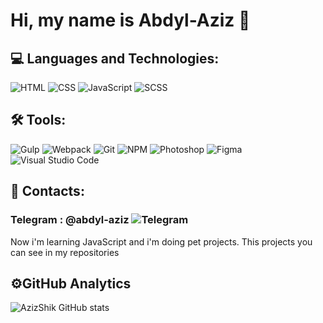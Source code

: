 # Hi, my name is Abdyl-Aziz 👋

## 💻 Languages and Technologies:

![HTML](https://camo.githubusercontent.com/eb465ff35fc06c888105831664e4eecd12c2be92ebcbed7af735fa4d05bfe3e9/68747470733a2f2f696d672e736869656c64732e696f2f62616467652f2d48544d4c2d3430343034303f7374796c653d666c6174266c6f676f3d68746d6c35)
![CSS](https://camo.githubusercontent.com/6619fce58aeaa78eb513e26ec0c2d1662190c9e23720255e23783972922230ee/68747470733a2f2f696d672e736869656c64732e696f2f62616467652f2d4353532d3430343034303f7374796c653d666c6174266c6f676f3d43535333266c6f676f436f6c6f723d313537324236)
![JavaScript](https://camo.githubusercontent.com/cbf06916a31d8dc03212c7b18d81928248fa167dbcdd5bb8bbf0dd2a96bc2abe/68747470733a2f2f696d672e736869656c64732e696f2f62616467652f2d4a6176615363726970742d3430343034303f7374796c653d666c6174266c6f676f3d6a617661536372697074)
![SCSS](https://camo.githubusercontent.com/efb90dd0ddefe5bd54aea7f0e1b503b1814216a068eb1f37e7cad0518b79dfbd/68747470733a2f2f696d672e736869656c64732e696f2f62616467652f2d534153532d3430343034303f7374796c653d666c6174266c6f676f3d73617373)

## 🛠 Tools: 
![Gulp](https://camo.githubusercontent.com/215d68ad2e592f16d90095b17e03e62ea0035f006e18c78d07c9b10be9e3451c/68747470733a2f2f696d672e736869656c64732e696f2f62616467652f2d47756c702d3430343034303f7374796c653d666c6174266c6f676f3d67756c70)
![Webpack](https://camo.githubusercontent.com/65a49e24f09f6e5dd2315696cc37d7ba50947ddf5d22ff385f86d9dae4dc0bf6/68747470733a2f2f696d672e736869656c64732e696f2f62616467652f2d5765627061636b2d3430343034303f7374796c653d666c6174266c6f676f3d7765627061636b)
![Git](https://camo.githubusercontent.com/31d855f792a9602505c626d45e5735dd11b90cd0b07c5230dd01e0f7e73f635d/68747470733a2f2f696d672e736869656c64732e696f2f62616467652f2d4769742d3430343034303f7374796c653d666c6174266c6f676f3d676974)
![NPM](https://camo.githubusercontent.com/fda2f50f7eacdfcd1ce573415a54cc2f47fc16a7bda787a05afee76514c9b672/68747470733a2f2f696d672e736869656c64732e696f2f62616467652f2d4e504d2d3430343034303f7374796c653d666c6174266c6f676f3d6e706d)
![Photoshop](https://camo.githubusercontent.com/5c3fc453851251d933826a0e766dcd6d39c664cded9dfcf345a5a8e839e2781f/68747470733a2f2f696d672e736869656c64732e696f2f62616467652f2d50686f746f73686f702d3430343034303f7374796c653d666c6174266c6f676f3d61646f62652d70686f746f73686f70)
![Figma](https://camo.githubusercontent.com/5d20eb4adcbf2176df664235b9b618c39da48d7d820d0594ba207f7398399f98/68747470733a2f2f696d672e736869656c64732e696f2f62616467652f2d4669676d612d3430343034303f7374796c653d666c6174266c6f676f3d6669676d61)
![Visual Studio Code](https://camo.githubusercontent.com/fbea6714f51682dff18d2778614bbe338de7a183c5e4960514c8e439c1e3f91e/68747470733a2f2f696d672e736869656c64732e696f2f62616467652f2d56697375616c5f53747564696f5f436f64652d3430343034303f7374796c653d666c6174266c6f676f3d76697375616c2d73747564696f2d636f6465266c6f676f436f6c6f723d303037414343)


## 💬 Contacts: 
### Telegram : @abdyl-aziz ![Telegram](https://camo.githubusercontent.com/094b19161ea320272d260765f5e0aa21457376cbe40bdf61af4850fb901c1b59/68747470733a2f2f696d672e736869656c64732e696f2f62616467652f2d54656c656772616d2d3430343034303f7374796c653d666c6174266c6f676f3d74656c656772616d)

Now i'm learning JavaScript and i'm doing pet projects.
This projects you can see in my repositories

## ⚙️GitHub Analytics

![AzizShik GitHub stats](https://github-readme-stats.vercel.app/api?username=AzizShik&show_icons=true)




